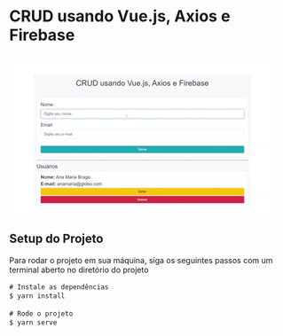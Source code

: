 # CRUD usando Vue.js, Axios e Firebase

&nbsp;&nbsp;&nbsp;&nbsp;&nbsp;&nbsp;&nbsp;&nbsp;&nbsp;
&nbsp;&nbsp;&nbsp;&nbsp;&nbsp;&nbsp;&nbsp;&nbsp;&nbsp;
&nbsp;&nbsp;&nbsp;&nbsp;&nbsp;&nbsp;&nbsp;&nbsp;&nbsp;
&nbsp;&nbsp;&nbsp;&nbsp;&nbsp;&nbsp;&nbsp;&nbsp;&nbsp;
&nbsp;&nbsp;&nbsp;&nbsp;&nbsp;&nbsp;&nbsp;&nbsp;&nbsp;
&nbsp;&nbsp;&nbsp;&nbsp;&nbsp;&nbsp;&nbsp;&nbsp;&nbsp;
&nbsp;&nbsp;&nbsp;&nbsp;&nbsp;![](./screenshots/Preview.gif)

## Setup do Projeto

Para rodar o projeto em sua máquina, siga os seguintes passos com um terminal aberto no diretório do projeto

```
# Instale as dependências
$ yarn install

# Rode o projeto
$ yarn serve
```
